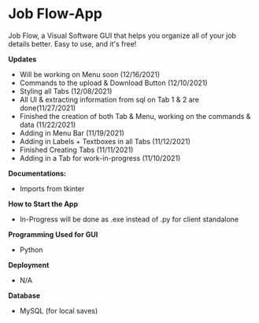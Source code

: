 # Job Flow-App

Job Flow, a Visual Software GUI that helps you organize all of your job details better.
Easy to use, and it's free!

**Updates**
- Will be working on Menu soon (12/16/2021)
- Commands to the upload & Download Button (12/10/2021)
- Styling all Tabs (12/08/2021)
- All UI & extracting information from sql on Tab 1 & 2 are done(11/27/2021)
- Finished the creation of both Tab & Menu, working on the commands & data (11/22/2021)
- Adding in Menu Bar (11/19/2021)
- Adding in Labels + Textboxes in all Tabs (11/12/2021) 
- Finished Creating Tabs (11/11/2021)
- Adding in a Tab for work-in-progress (11/10/2021)

**Documentations:**
- Imports from tkinter

**How to Start the App**
- In-Progress will be done as .exe instead of .py for client standalone

**Programming Used for GUI**
- Python 

**Deployment**
- N/A

**Database**
- MySQL (for local saves)
